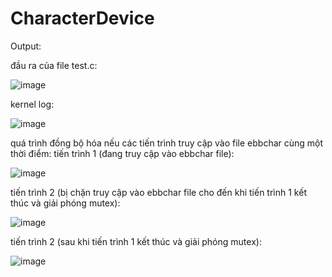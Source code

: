 # CharacterDevice

Output:

đầu ra của file test.c:

![image](https://github.com/user-attachments/assets/055ce889-4985-454c-8095-4edb74fbe214)

kernel log:

![image](https://github.com/user-attachments/assets/b1021154-a685-4bcc-b334-bea37017ec70)

quá trình đồng bộ hóa nếu các tiến trình truy cập vào file ebbchar cùng một thời điểm:
tiến trình 1 (đang truy cập vào ebbchar file):

![image](https://github.com/user-attachments/assets/043baacd-8cb0-45a2-85d9-f7028c970832)

tiến trình 2 (bị chặn truy cập vào ebbchar file cho đến khi tiến trình 1 kết thúc và giải phóng mutex):

![image](https://github.com/user-attachments/assets/69c3fca3-a236-4b80-87d1-0fcbdb68521f)

tiến trình 2 (sau khi tiến trình 1 kết thúc và giải phóng mutex):

![image](https://github.com/user-attachments/assets/7e298b5a-d7df-4b14-bd24-943c9de4acd4)
